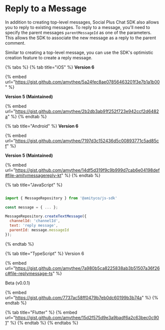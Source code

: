 # Reply to a Message

In addition to creating top-level messages, Social Plus Chat SDK also allows you to reply to existing messages. To reply to a message, you'll need to specify the parent messages `parentMessageId` as one of the parameters. This allows the SDK to associate the new message as a reply to the parent comment.

Similar to creating a top-level message, you can use the SDK's optimistic creation feature to create a reply message.&#x20;

{% tabs %}
{% tab title="iOS" %}
**Version 6**

{% embed url="https://gist.github.com/amythee/5a24fec8ae07856463201f3e7b1a1b00" %}

**Version 5 (Maintained)**

{% embed url="https://gist.github.com/amythee/2b2db3ab91f252f723e942ccf2d6482a" %}
{% endtab %}

{% tab title="Android" %}
**Version 6**

{% embed url="https://gist.github.com/amythee/7197d3c152436d5c00893771c5ad85cf" %}

**Version 5 (Maintained)**

{% embed url="https://gist.github.com/amythee/14df5d319f9c9b999d7cab6e04198def#file-amitymessagereply-kt" %}
{% endtab %}

{% tab title="JavaScript" %}
```javascript

import { MessageRepository } from '@amityco/js-sdk'
​
const message = { ... };
​
MessageRepository.createTextMessage({
  channelId: 'channelId',
  text: 'reply message',
  parentId: message.messageId
});
```
{% endtab %}

{% tab title="TypeScript" %}
Version 6

{% embed url="https://gist.github.com/amythee/7a980b5ca8225838ab3b51507a36f26c#file-replymessage-ts" %}

Beta (v0.0.1)

{% embed url="https://gist.github.com/7737ac58ff0479b7eb0dc60199b3b74a" %}
{% endtab %}

{% tab title="Flutter" %}
{% embed url="https://gist.github.com/amythee/15d2f575d9e3a9badf6a2c63bec0c901" %}
{% endtab %}
{% endtabs %}
